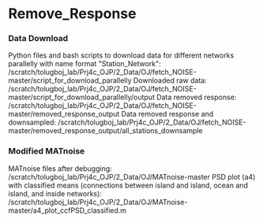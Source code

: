# Remove_Response

### Data Download
Python files and bash scripts to download data for different networks parallelly with name format "Station_Network": /scratch/tolugboj_lab/Prj4c_OJP/2_Data/OJ/fetch_NOISE-master/script_for_download_parallelly
Downloaded raw data: /scratch/tolugboj_lab/Prj4c_OJP/2_Data/OJ/fetch_NOISE-master/script_for_download_parallelly/output
Data removed response: /scratch/tolugboj_lab/Prj4c_OJP/2_Data/OJ/fetch_NOISE-master/removed_response_output
Data removed response and downsampled: /scratch/tolugboj_lab/Prj4c_OJP/2_Data/OJ/fetch_NOISE-master/removed_response_output/all_stations_downsample

### Modified MATnoise
MATnoise files after debugging: /scratch/tolugboj_lab/Prj4c_OJP/2_Data/OJ/MATnoise-master
PSD plot (a4) with classified means (connections between island and island, ocean and island, and inside networks): /scratch/tolugboj_lab/Prj4c_OJP/2_Data/OJ/MATnoise-master/a4_plot_ccfPSD_classified.m
